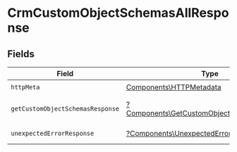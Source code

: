 # CrmCustomObjectSchemasAllResponse


## Fields

| Field                                                                                                   | Type                                                                                                    | Required                                                                                                | Description                                                                                             |
| ------------------------------------------------------------------------------------------------------- | ------------------------------------------------------------------------------------------------------- | ------------------------------------------------------------------------------------------------------- | ------------------------------------------------------------------------------------------------------- |
| `httpMeta`                                                                                              | [Components\HTTPMetadata](../../Models/Components/HTTPMetadata.md)                                      | :heavy_check_mark:                                                                                      | N/A                                                                                                     |
| `getCustomObjectSchemasResponse`                                                                        | [?Components\GetCustomObjectSchemasResponse](../../Models/Components/GetCustomObjectSchemasResponse.md) | :heavy_minus_sign:                                                                                      | Custom object schemas                                                                                   |
| `unexpectedErrorResponse`                                                                               | [?Components\UnexpectedErrorResponse](../../Models/Components/UnexpectedErrorResponse.md)               | :heavy_minus_sign:                                                                                      | Unexpected error                                                                                        |